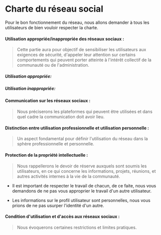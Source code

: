 Charte du réseau social
=======================

Pour le bon fonctionnement du réseau, nous allons demander à tous les utilisateurs de bien vouloir respecter la charte.

#### Utilisation appropriée/inappropriée des réseaux sociaux : 
> Cette partie aura pour objectif de sensibiliser les utilisateurs aux exigences de sécurité, d'appeler leur attention sur certains comportements qui peuvent porter 
atteinte à l'intérêt collectif de la communauté ou de l'administration.

##### Utilisation appropriée:


##### Utilisation inappropriée:

#### Communication sur les réseaux sociaux : 
> Nous préciserons les plateformes qui peuvent être utilisées et dans quel cadre la communication doit avoir lieu.

#### Distinction entre utilisation professionnelle et utilisation personnelle : 
> Un aspect fondamental pour définir l'utilisation du réseau dans la sphère professionnelle et personnelle.

#### Protection de la propriété intellectuelle :
> Nous rappellerons le devoir de réserve auxquels sont soumis les utilisateurs, en ce qui concerne les informations, projets, réunions, et autres activités
internes à la vie de la communauté.

+ Il est important de respecter le travail de chacun, de ce faite, nous vous demandons de ne pas vous approprier le travail d'un autre utilisateur.

+ Les informations sur le profil utilisateur sont personnelles, nous vous prions de ne pas usurper l'identité d'un autre.


#### Condition d'utilisation et d'accès aux réseaux sociaux : 
> Nous évoquerons certaines restrictions et limites pratiques.
